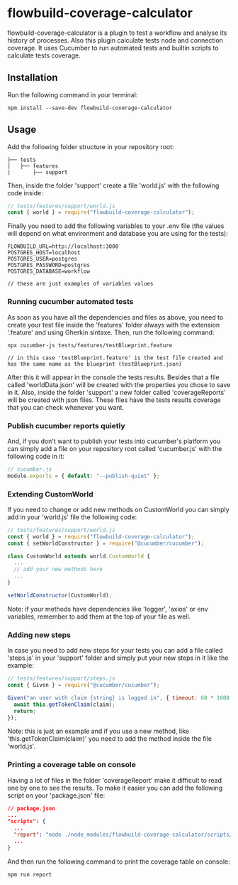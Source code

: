# flowbuild-coverage-calculator

flowbuild-coverage-calculator is a plugin to test a workflow and analyse its history of processes. Also this plugin calculate tests node and connection coverage. It uses Cucumber to run automated tests and builtin scripts to calculate tests coverage.

## Installation

Run the following command in your terminal:
```
npm install --save-dev flowbuild-coverage-calculator
```

## Usage

Add the following folder structure in your repository root:
```
├── tests
|   ├── features
|       ├── support
```

Then, inside the folder 'support' create a file 'world.js' with the following code inside:

```js
// tests/features/support/world.js
const { world } = require("flowbuild-coverage-calculator");

```

Finally you need to add the following variables to your .env file (the values will depend on what environment and database you are using for the tests):

```
FLOWBUILD_URL=http://localhost:3000
POSTGRES_HOST=localhost
POSTGRES_USER=postgres
POSTGRES_PASSWORD=postgres
POSTGRES_DATABASE=workflow

// these are just examples of variables values
```

### Running cucumber automated tests

As soon as you have all the dependencies and files as above, you need to create your test file inside the 'features' folder always with the extension '.feature' and using Gherkin sintaxe. Then, run the following command: 

```
npx cucumber-js tests/features/testBlueprint.feature

// in this case 'testBlueprint.feature' is the test file created and has the same name as the blueprint (testBlueprint.json)
```

After this it will appear in the console the tests results. Besides that a file called 'worldData.json' will be created with the properties you chose to save in it. Also, inside the folder 'support' a new folder called 'coverageReports' will be created with json files. These files have the tests results coverage that you can check whenever you want.

### Publish cucumber reports quietly

And, if you don't want to publish your tests into cucumber's platform you can simply add a file on your repository root called 'cucumber.js' with the following code in it:
```js
// cucumber.js
module.exports = { default: "--publish-quiet" };
```

### Extending CustomWorld

If you need to change or add new methods on CustomWorld you can simply add in your 'world.js' file the following code:
```js
// tests/features/support/world.js
const { world } = require("flowbuild-coverage-calculator");
const { setWorldConstructor } = require("@cucumber/cucumber");

class CustomWorld extends world.CustomWorld {
  ...
  // add your new methods here
  ...
}

setWorldConstructor(CustomWorld);
```
Note: if your methods have dependencies like 'logger', 'axios' or env variables, remember to add them at the top of your file as well.

### Adding new steps

In case you need to add new steps for your tests you can add a file called 'steps.js' in your 'support' folder and simply put your new steps in it like the example:
```js
// tests/features/support/steps.js
const { Given } = require("@cucumber/cucumber");

Given("an user with claim {string} is logged in", { timeout: 60 * 1000 }, async function (claim) {
  await this.getTokenClaim(claim);
  return;
});
```
Note: this is just an example and if you use a new method, like 'this.getTokenClaim(claim)' you need to add the method inside the file 'world.js'.

### Printing a coverage table on console

Having a lot of files in the folder 'coverageReport' make it difficult to read one by one to see the results. To make it easier you can add the following script on your 'package.json' file:

```json
// package.json
...
"scripts": {
  ...
  "report": "node ./node_modules/flowbuild-coverage-calculator/scripts/report.js",
  ...
}
```

And then run the following command to print the coverage table on console:

```
npm run report
```
